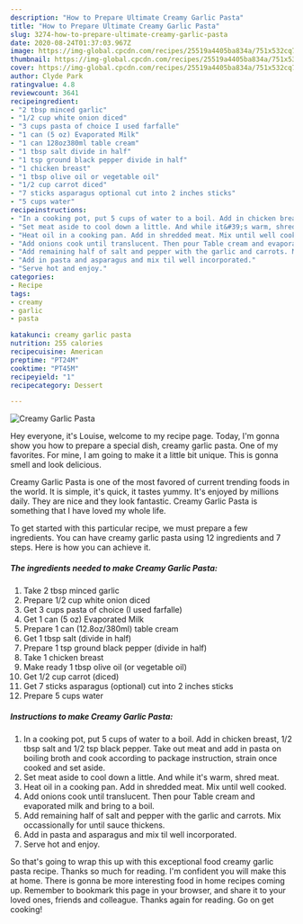 ```yaml
---
description: "How to Prepare Ultimate Creamy Garlic Pasta"
title: "How to Prepare Ultimate Creamy Garlic Pasta"
slug: 3274-how-to-prepare-ultimate-creamy-garlic-pasta
date: 2020-08-24T01:37:03.967Z
image: https://img-global.cpcdn.com/recipes/25519a4405ba834a/751x532cq70/creamy-garlic-pasta-recipe-main-photo.jpg
thumbnail: https://img-global.cpcdn.com/recipes/25519a4405ba834a/751x532cq70/creamy-garlic-pasta-recipe-main-photo.jpg
cover: https://img-global.cpcdn.com/recipes/25519a4405ba834a/751x532cq70/creamy-garlic-pasta-recipe-main-photo.jpg
author: Clyde Park
ratingvalue: 4.8
reviewcount: 3641
recipeingredient:
- "2 tbsp minced garlic"
- "1/2 cup white onion diced"
- "3 cups pasta of choice I used farfalle"
- "1 can (5 oz) Evaporated Milk"
- "1 can 128oz380ml table cream"
- "1 tbsp salt divide in half"
- "1 tsp ground black pepper divide in half"
- "1 chicken breast"
- "1 tbsp olive oil or vegetable oil"
- "1/2 cup carrot diced"
- "7 sticks asparagus optional cut into 2 inches sticks"
- "5 cups water"
recipeinstructions:
- "In a cooking pot, put 5 cups of water to a boil. Add in chicken breast, 1/2 tbsp salt and 1/2 tsp black pepper. Take out meat and add in pasta on boiling broth and cook according to package instruction, strain once cooked and set aside."
- "Set meat aside to cool down a little. And while it&#39;s warm, shred meat."
- "Heat oil in a cooking pan. Add in shredded meat. Mix until well cooked."
- "Add onions cook until translucent. Then pour Table cream and evaporated milk and bring to a boil."
- "Add remaining half of salt and pepper with the garlic and carrots. Mix occassionally for until sauce thickens."
- "Add in pasta and asparagus and mix til well incorporated."
- "Serve hot and enjoy."
categories:
- Recipe
tags:
- creamy
- garlic
- pasta

katakunci: creamy garlic pasta 
nutrition: 255 calories
recipecuisine: American
preptime: "PT24M"
cooktime: "PT45M"
recipeyield: "1"
recipecategory: Dessert

---
```



![Creamy Garlic Pasta](https://img-global.cpcdn.com/recipes/25519a4405ba834a/751x532cq70/creamy-garlic-pasta-recipe-main-photo.jpg)

Hey everyone, it's Louise, welcome to my recipe page. Today, I'm gonna show you how to prepare a special dish, creamy garlic pasta. One of my favorites. For mine, I am going to make it a little bit unique. This is gonna smell and look delicious.



Creamy Garlic Pasta is one of the most favored of current trending foods in the world. It is simple, it's quick, it tastes yummy. It's enjoyed by millions daily. They are nice and they look fantastic. Creamy Garlic Pasta is something that I have loved my whole life.


To get started with this particular recipe, we must prepare a few ingredients. You can have creamy garlic pasta using 12 ingredients and 7 steps. Here is how you can achieve it.

<!--inarticleads1-->

##### The ingredients needed to make Creamy Garlic Pasta:

1. Take 2 tbsp minced garlic
1. Prepare 1/2 cup white onion diced
1. Get 3 cups pasta of choice (I used farfalle)
1. Get 1 can (5 oz) Evaporated Milk
1. Prepare 1 can (12.8oz/380ml) table cream
1. Get 1 tbsp salt (divide in half)
1. Prepare 1 tsp ground black pepper (divide in half)
1. Take 1 chicken breast
1. Make ready 1 tbsp olive oil (or vegetable oil)
1. Get 1/2 cup carrot (diced)
1. Get 7 sticks asparagus (optional) cut into 2 inches sticks
1. Prepare 5 cups water




<!--inarticleads2-->

##### Instructions to make Creamy Garlic Pasta:

1. In a cooking pot, put 5 cups of water to a boil. Add in chicken breast, 1/2 tbsp salt and 1/2 tsp black pepper. Take out meat and add in pasta on boiling broth and cook according to package instruction, strain once cooked and set aside.
1. Set meat aside to cool down a little. And while it&#39;s warm, shred meat.
1. Heat oil in a cooking pan. Add in shredded meat. Mix until well cooked.
1. Add onions cook until translucent. Then pour Table cream and evaporated milk and bring to a boil.
1. Add remaining half of salt and pepper with the garlic and carrots. Mix occassionally for until sauce thickens.
1. Add in pasta and asparagus and mix til well incorporated.
1. Serve hot and enjoy.




So that's going to wrap this up with this exceptional food creamy garlic pasta recipe. Thanks so much for reading. I'm confident you will make this at home. There is gonna be more interesting food in home recipes coming up. Remember to bookmark this page in your browser, and share it to your loved ones, friends and colleague. Thanks again for reading. Go on get cooking!
